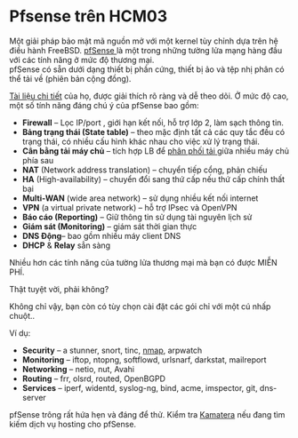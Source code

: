 # Pfsense trên HCM03

Một giải pháp bảo mật mã nguồn mở với một kernel tùy chỉnh dựa trên hệ điều hành FreeBSD. [pfSense ](https://www.pfsense.org/)là một trong những tường lửa mạng hàng đầu với các tính năng ở mức độ thương mại.\
pfSense có sẵn dưới dạng thiết bị phần cứng, thiết bị ảo và tệp nhị phân có thể tải về (phiên bản cộng đồng).

[Tài liệu chi tiết](https://docs.netgate.com/pfsense/en/latest/index.html) của họ, được giải thích rõ ràng và dễ theo dõi. Ở mức độ cao, một số tính năng đáng chú ý của pfSense bao gồm:

* **Firewall** – Lọc IP/port , giới hạn kết nối, hỗ trợ lớp 2, làm sạch thông tin.
* **Bảng trạng thái (State table)** – theo mặc định tất cả các quy tắc đều có trạng thái, có nhiều cấu hình khác nhau cho việc xử lý trạng thái.
* **Cân bằng tải máy chủ** – tích hợp LB để [phân phối tải ](https://geekflare.com/open-source-load-balancer/)giữa nhiều máy chủ phía sau
* **NAT** (Network address translation) – chuyển tiếp cổng, phản chiếu
* **HA** (High-availability) – chuyển đổi sang thứ cấp nếu thứ cấp chính thất bại
* **Multi-WAN** (wide area network) – sử dụng nhiều kết nối internet
* **VPN** (a virtual private network) – hỗ trợ IPsec và OpenVPN
* **Báo cáo (Reporting)** – Giữ thông tin sử dụng tài nguyên lịch sử
* **Giám sát (Monitoring)** – giám sát thời gian thực
* **DNS Động**– bao gồm nhiều máy client DNS
* **DHCP** & **Relay** sẳn sàng

Nhiều hơn các tính năng của tường lửa thương mại mà bạn có được MIỄN PHÍ.

Thật tuyệt vời, phải không?

Không chỉ vậy, bạn còn có tùy chọn cài đặt các gói chỉ với một cú nhấp chuột..

Ví dụ:

* **Security** – a stunner, snort, tinc, [nmap](https://geekflare.com/port-scanner-server/), arpwatch
* **Monitoring** – iftop, ntopng, softflowd, urlsnarf, darkstat, mailreport
* **Networking** – netio, nut, Avahi
* **Routing** – frr, olsrd, routed, OpenBGPD
* **Services** – iperf, widentd, syslog-ng, bind, acme, imspector, git, dns-server

pfSense trông rất hứa hẹn và đáng để thử. Kiểm tra [Kamatera](https://www.kamatera.com/services/pfsense/?tcampaign=35166\_477840\&bta=35166\&nci=5445) nếu đang tìm kiếm dịch vụ hosting cho pfSense.

